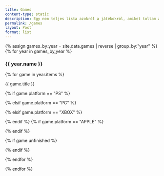 ```yaml
---
title: Games
content-type: static
description: Egy nem teljes lista azokról a játékokról, amiket toltam az évek során.
permalink: /games
layout: Post
format: list
---
```


{% assign games_by_year = site.data.games | reverse | group_by:"year" %}
{% for year in games_by_year %}
  <h3> {{ year.name }} </h3>

  <div class="grid-container">
{% for game in year.items %}
  <div class="grid-item" style="background-image: url('{{'/assets/img/covers/' | append: game.cover | relative_url }}');">
    <!-- <img src="{{'/assets/img/covers/' | append: game.cover | relative_url }}" alt="{{game.cover}}"> -->
      <div class="overlay">
          <p class="item-title">{{ game.title }} </p>
          <p class="item-icon">
              {% if game.platform == "PS" %}
                <p title="PlayStation"><i class="fa-brands fa-playstation"></i></p>
              {% elsif game.platform == "PC" %}
                <p title="PC"><i class="fa-solid fa-desktop" alt="PC"></i></p>
              {% elsif game.platform == "XBOX" %}
                <p title="Xbox"><i class="fa-brands fa-xbox"></i></p>
              {% endif %}
              {% if game.platform == "APPLE" %}
                <p title="Apple (iOS, tvOS, stb.)"><i class="fa-brands fa-apple"></i></p>
              {% endif %}
          </p>
          <p class="item-icon">
              {% if game.unfinished %}
                <p title="Nem befejezett"><i class="fa-solid fa-spinner"></i></p>
              {% endif %}
          </p>
      </div>
  </div>    
{% endfor %}
  </div>

{% endfor %}